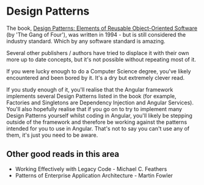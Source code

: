 # Design Patterns

The book, [Design Patterns: Elements of Reusable Object-Oriented Software](https://en.wikipedia.org/wiki/Design_Patterns) (by 'The Gang of Four'), was written in 1994 - but is still considered the industry standard. Which by any software standard is amazing.

Several other publishers / authors have tried to displace it with their own more up to date concepts, but it's not possible without repeating most of it.

If you were lucky enough to do a Computer Science degree, you've likely encountered and been bored by it. It's a dry but extremely clever read.

If you study enough of it, you'll realise that the Angular framework implements several Design Patterns listed in the book (for example, Factories and Singletons are Dependency Injection and Angular Services). You'll also hopefully realise that if you go on to try to implement many Design Patterns yourself whilst coding in Angular, you'll likely be stepping outside of the framework and therefore be working against the patterns intended for you to use in Angular. That's not to say you can't use any of them, it's just you need to be aware.

## Other good reads in this area

- Working Effectively with Legacy Code - Michael C. Feathers
- Patterns of Enterprise Application Architecture - Martin Fowler
